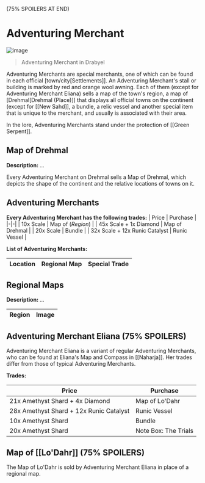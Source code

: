 (75% SPOILERS AT END)

# Adventuring Merchant

![image](https://github.com/user-attachments/assets/6b2ffbe1-bae9-4240-8c16-ab6897829b85)
> Adventuring Merchant in Drabyel

Adventuring Merchants are special merchants, one of which can be found in each official [town/city[Settlements]]. An Adventuring Merchant's stall or building is marked by red and orange wool awning. Each of them (except for Adventuring Merchant Eliana) sells a map of the town's region, a map of [Drehmal[Drehmal (Place)]] that displays all official towns on the continent (except for [[New Sahd]], a bundle, a relic vessel and another special item that is unique to the merchant, and usually is associated with their area.

In the lore, Adventuring Merchants stand under the protection of [[Green Serpent]].

## Map of Drehmal

**Description:** *...*

Every Adventuring Merchant on Drehmal sells a Map of Drehmal, which depicts the shape of the continent and the relative locations of  towns on it.

## Adventuring Merchants

**Every Adventuring Merchant has the following trades:**
| Price | Purchase |
|-|-|
| 10x Scale | Map of (*Region*) |
| 45x Scale + 1x Diamond | Map of Drehmal |
| 20x Scale | Bundle |
| 32x Scale + 12x Runic Catalyst | Runic Vessel |

**List of Adventuring Merchants:**

| Location | Regional Map | Special Trade |
|-|-|-|

## Regional Maps

**Description:** *...*

| Region | Image |
|-|-|

## Adventuring Merchant Eliana (75% SPOILERS)

Adventuring Merchant Eliana is a variant of regular Adventuring Merchants, who can be found at Eliana's Map and Compass in [[Naharja]]. Her trades differ from those of typical Adventuring Merchants.

**Trades:**

| Price | Purchase |
|-|-|
| 21x Amethyst Shard + 4x Diamond | Map of Lo'Dahr |
| 28x Amethyst Shard + 12x Runic Catalyst | Runic Vessel |
| 10x Amethyst Shard | Bundle |
| 20x Amethyst Shard | Note Box: The Trials |

## Map of [[Lo'Dahr]] (75% SPOILERS)

The Map of Lo'Dahr is sold by Adventuring Merchant Eliana in place of a regional map.

